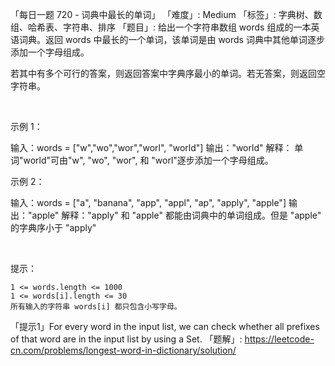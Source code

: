 「每日一题 720 - 词典中最长的单词」
「难度」: Medium
「标签」: 字典树、数组、哈希表、字符串、排序
「题目」: 给出一个字符串数组 words 组成的一本英语词典。返回 words 中最长的一个单词，该单词是由 words 词典中其他单词逐步添加一个字母组成。

若其中有多个可行的答案，则返回答案中字典序最小的单词。若无答案，则返回空字符串。

 

示例 1：

输入：words = ["w","wo","wor","worl", "world"]
输出："world"
解释： 单词"world"可由"w", "wo", "wor", 和 "worl"逐步添加一个字母组成。


示例 2：

输入：words = ["a", "banana", "app", "appl", "ap", "apply", "apple"]
输出："apple"
解释："apply" 和 "apple" 都能由词典中的单词组成。但是 "apple" 的字典序小于 "apply" 


 

提示：


	1 <= words.length <= 1000
	1 <= words[i].length <= 30
	所有输入的字符串 words[i] 都只包含小写字母。


「提示1」For every word in the input list, we can check whether all prefixes of that word are in the input list by using a Set.
「题解」: https://leetcode-cn.com/problems/longest-word-in-dictionary/solution/